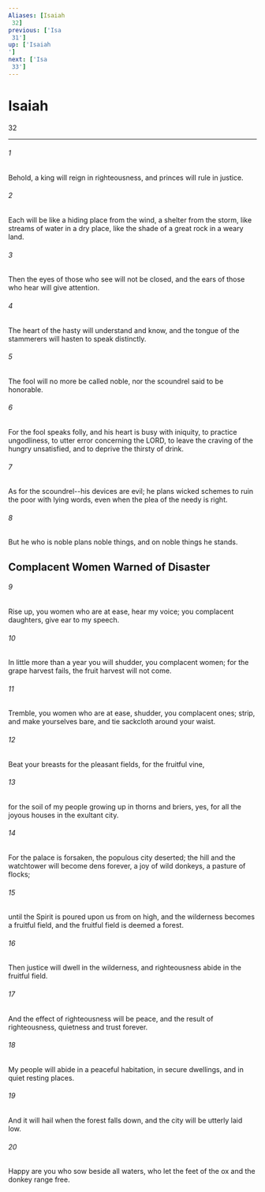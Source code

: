 ```yaml
---
Aliases: [Isaiah 32]
previous: ['Isa 31']
up: ['Isaiah']
next: ['Isa 33']
---
```

# Isaiah 32

***
 

###### 1 
Behold, a king will reign in righteousness,  and princes will rule in justice.   

###### 2 
Each will be like a hiding place from the wind,  a shelter from the storm,  like streams of water in a dry place,  like the shade of a great rock in a weary land.   

###### 3 
Then the eyes of those who see will not be closed,  and the ears of those who hear will give attention.   

###### 4 
The heart of the hasty will understand and know,  and the tongue of the stammerers will hasten to speak distinctly.   

###### 5 
The fool will no more be called noble,  nor the scoundrel said to be honorable.   

###### 6 
For the fool speaks folly,  and his heart is busy with iniquity,  to practice ungodliness,  to utter error concerning the LORD,  to leave the craving of the hungry unsatisfied,  and to deprive the thirsty of drink.   

###### 7 
As for the scoundrel--his devices are evil;  he plans wicked schemes  to ruin the poor with lying words,  even when the plea of the needy is right.   

###### 8 
But he who is noble plans noble things,  and on noble things he stands.  ## Complacent Women Warned of Disaster  

###### 9 
Rise up, you women who are at ease, hear my voice;  you complacent daughters, give ear to my speech.   

###### 10 
In little more than a year  you will shudder, you complacent women;  for the grape harvest fails,  the fruit harvest will not come.   

###### 11 
Tremble, you women who are at ease,  shudder, you complacent ones;  strip, and make yourselves bare,  and tie sackcloth around your waist.   

###### 12 
Beat your breasts for the pleasant fields,  for the fruitful vine,   

###### 13 
for the soil of my people  growing up in thorns and briers,  yes, for all the joyous houses  in the exultant city.   

###### 14 
For the palace is forsaken,  the populous city deserted;  the hill and the watchtower  will become dens forever,  a joy of wild donkeys,  a pasture of flocks;   

###### 15 
until the Spirit is poured upon us from on high,  and the wilderness becomes a fruitful field,  and the fruitful field is deemed a forest.   

###### 16 
Then justice will dwell in the wilderness,  and righteousness abide in the fruitful field.   

###### 17 
And the effect of righteousness will be peace,  and the result of righteousness, quietness and trust forever.   

###### 18 
My people will abide in a peaceful habitation,  in secure dwellings, and in quiet resting places.   

###### 19 
And it will hail when the forest falls down,  and the city will be utterly laid low.   

###### 20 
Happy are you who sow beside all waters,  who let the feet of the ox and the donkey range free.
